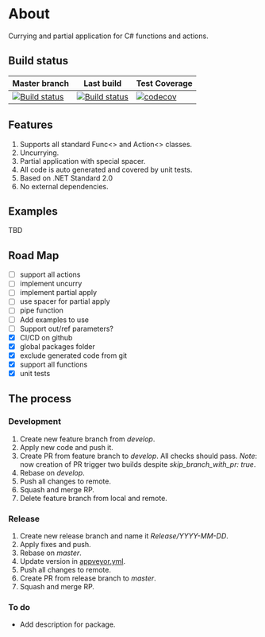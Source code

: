 # About

Currying and partial application for C# functions and actions.

## Build status

| Master branch | Last build | Test Coverage |
|-|-|-|
| [![Build status](https://ci.appveyor.com/api/projects/status/2ppb58d9a8gmvdfw/branch/master?svg=true)](https://ci.appveyor.com/project/sgaliamov/scurry/branch/master)  |[![Build status](https://ci.appveyor.com/api/projects/status/2ppb58d9a8gmvdfw?svg=true)](https://ci.appveyor.com/project/sgaliamov/scurry) | [![codecov](https://codecov.io/gh/sgaliamov/scurry/branch/master/graph/badge.svg)](https://codecov.io/gh/sgaliamov/scurry) |

## Features

1. Supports all standard Func<> and Action<> classes.
2. Uncurrying.
3. Partial application with special spacer.
4. All code is auto generated and covered by unit tests.
5. Based on .NET Standard 2.0
6. No external dependencies.

## Examples

TBD

## Road Map

- [ ] support all actions
- [ ] implement uncurry
- [ ] implement partial apply
- [ ] use spacer for partial apply
- [ ] pipe function
- [ ] Add examples to use
- [ ] Support out/ref parameters?
- [x] CI/CD on github
- [x] global packages folder
- [x] exclude generated code from git
- [x] support all functions
- [x] unit tests

## The process

### Development

1. Create new feature branch from *develop*.
1. Apply new code and push it.
1. Create PR from feature branch to *develop*. All checks should pass. *Note*: now creation of PR trigger two builds despite *skip_branch_with_pr: true*.
1. Rebase on *develop*.
1. Push all changes to remote.
1. Squash and merge RP.
1. Delete feature branch from local and remote.

### Release

1. Create new release branch and name it *Release/YYYY-MM-DD*.
1. Apply fixes and push.
1. Rebase on *master*.
1. Update version in [appveyor.yml](./appveyor.yml).
1. Push all changes to remote.
1. Create PR from release branch to *master*.
1. Squash and merge RP.


### To do

- Add description for package.